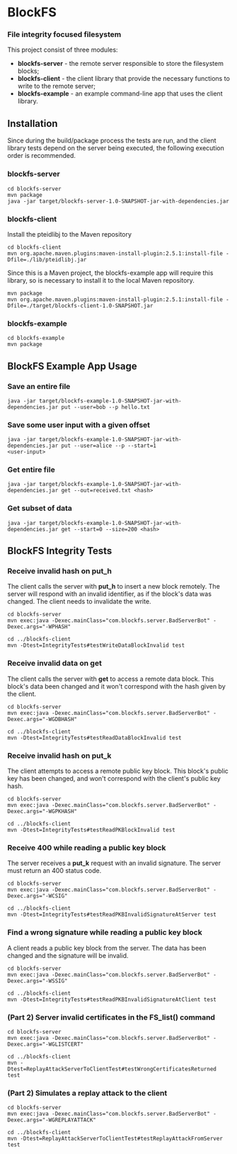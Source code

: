 # BlockFS

### File integrity focused filesystem

This project consist of three modules:

 - **blockfs-server** - the remote server responsible to store the filesystem blocks;
 - **blockfs-client** - the client library that provide the necessary functions to write to the remote server;
 - **blockfs-example** - an example command-line app that uses the client library.

## Installation
Since during the build/package process the tests are run, and the client library tests depend on the server being executed, the following execution order is recommended.

### blockfs-server
```
cd blockfs-server
mvn package
java -jar target/blockfs-server-1.0-SNAPSHOT-jar-with-dependencies.jar
```

### blockfs-client

Install the pteidlibj to the Maven repository
```
cd blockfs-client
mvn org.apache.maven.plugins:maven-install-plugin:2.5.1:install-file -Dfile=./lib/pteidlibj.jar
```
Since this is a Maven project, the blockfs-example app will require this library, so is necessary to install it to the local Maven repository.
```
mvn package
mvn org.apache.maven.plugins:maven-install-plugin:2.5.1:install-file -Dfile=./target/blockfs-client-1.0-SNAPSHOT.jar
```

### blockfs-example
```
cd blockfs-example
mvn package
```

## BlockFS Example App Usage

### Save an entire file
```
java -jar target/blockfs-example-1.0-SNAPSHOT-jar-with-dependencies.jar put --user=bob --p hello.txt
```

### Save some user input with a given offset
```
java -jar target/blockfs-example-1.0-SNAPSHOT-jar-with-dependencies.jar put --user=alice --p --start=1
<user-input>
```

### Get entire file
```
java -jar target/blockfs-example-1.0-SNAPSHOT-jar-with-dependencies.jar get --out=received.txt <hash>
```

### Get subset of data
```
java -jar target/blockfs-example-1.0-SNAPSHOT-jar-with-dependencies.jar get --start=0 --size=200 <hash>
```

## BlockFS Integrity Tests

### Receive invalid hash on put_h
The client calls the server with **put_h** to insert a new block remotely. The server will respond with an invalid identifier, as if the block's data was changed. The client needs to invalidate the write.

```
cd blockfs-server
mvn exec:java -Dexec.mainClass="com.blockfs.server.BadServerBot" -Dexec.args="-WPHASH"

cd ../blockfs-client
mvn -Dtest=IntegrityTests#testWriteDataBlockInvalid test
```


### Receive invalid data on get
The client calls the server with **get** to access a remote data block. This block's data been changed and it won't correspond with the hash given by the client.

```
cd blockfs-server
mvn exec:java -Dexec.mainClass="com.blockfs.server.BadServerBot" -Dexec.args="-WGDBHASH"

cd ../blockfs-client
mvn -Dtest=IntegrityTests#testReadDataBlockInvalid test
```


### Receive invalid hash on put_k
The client attempts to access a remote public key block. This block's public key has been changed, and won't correspond with the
client's public key hash.

```
cd blockfs-server
mvn exec:java -Dexec.mainClass="com.blockfs.server.BadServerBot" -Dexec.args="-WGPKHASH"

cd ../blockfs-client
mvn -Dtest=IntegrityTests#testReadPKBlockInvalid test
```


### Receive 400 while reading a public key block
The server receives a **put_k** request with an invalid signature. The server must return an 400 status code.

```
cd blockfs-server
mvn exec:java -Dexec.mainClass="com.blockfs.server.BadServerBot" -Dexec.args="-WCSIG"

cd ../blockfs-client
mvn -Dtest=IntegrityTests#testReadPKBInvalidSignatureAtServer test
```


### Find a wrong signature while reading a public key block
A client reads a public key block from the server. The data has been changed and the signature will be invalid.

```
cd blockfs-server
mvn exec:java -Dexec.mainClass="com.blockfs.server.BadServerBot" -Dexec.args="-WSSIG"

cd ../blockfs-client
mvn -Dtest=IntegrityTests#testReadPKBInvalidSignatureAtClient test
```

### (Part 2) Server invalid certificates in the FS_list() command
```
cd blockfs-server
mvn exec:java -Dexec.mainClass="com.blockfs.server.BadServerBot" -Dexec.args="-WGLISTCERT"

cd ../blockfs-client
mvn -Dtest=ReplayAttackServerToClientTest#testWrongCertificatesReturned test
```

### (Part 2) Simulates a replay attack to the client
```
cd blockfs-server
mvn exec:java -Dexec.mainClass="com.blockfs.server.BadServerBot" -Dexec.args="-WGREPLAYATTACK"

cd ../blockfs-client
mvn -Dtest=ReplayAttackServerToClientTest#testReplayAttackFromServer test
```

